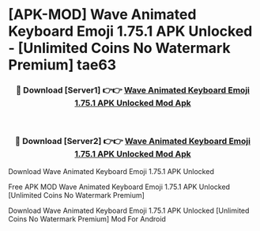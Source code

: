 # [APK-MOD] Wave Animated Keyboard Emoji 1.75.1 APK Unlocked - [Unlimited Coins No Watermark Premium] tae63



<div align="center">
<h3>🔴 Download [Server1] 👉👉 <a href="https://momento.my/?title=Wave_Animated_Keyboard_Emoji_1.75.1_APK_Unlocked">Wave Animated Keyboard Emoji 1.75.1 APK Unlocked Mod Apk</a></h3><br>

<h3>🔴 Download [Server2] 👉👉 <a href="https://momento.my/?title=Wave_Animated_Keyboard_Emoji_1.75.1_APK_Unlocked">Wave Animated Keyboard Emoji 1.75.1 APK Unlocked Mod Apk</a></h3>
</div>



Download Wave Animated Keyboard Emoji 1.75.1 APK Unlocked 

Free APK MOD Wave Animated Keyboard Emoji 1.75.1 APK Unlocked [Unlimited Coins No Watermark Premium]

Download Wave Animated Keyboard Emoji 1.75.1 APK Unlocked [Unlimited Coins No Watermark Premium] Mod For Android
